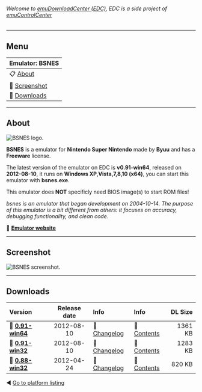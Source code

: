 ###### Welcome to [emuDownloadCenter (EDC)](https://github.com/PhoenixInteractiveNL/emuDownloadCenter/wiki/), EDC is a side project of [emuControlCenter](https://github.com/PhoenixInteractiveNL/emuControlCenter/wiki/)
***
## Menu
| **Emulator: BSNES** |
|:---------|
| :clipboard: [About](#about) |
| :sunrise: [Screenshot](#screenshot) |
| :floppy_disk: [Downloads](#downloads) |
***
## About
![](https://github.com/PhoenixInteractiveNL/emuDownloadCenter/wiki/images_emulator/bsnes_logo_200.jpg "BSNES logo.")

**BSNES** is a emulator for **Nintendo Super Nintendo** made by **Byuu** and has a **Freeware** license.

The latest version of the emulator on EDC is **v0.91-win64**, released on **2012-08-10**, it runs on **Windows XP,Vista,7,8,10 (x64)**, you can start this emulator with **bsnes.exe**.

This emulator does **NOT** specificly need BIOS image(s) to start ROM files!

_bsnes is an emulator that began development on 2004-10-14. The purpose of this emulator is a bit different from others: it focuses on accuracy, debugging functionality, and clean code._

:link: [**Emulator website**](http://byuu.org/)
***
## Screenshot
![](https://raw.githubusercontent.com/PhoenixInteractiveNL/emuDownloadCenter/master/hooks/bsnes/screen.jpg "BSNES screenshot.")
***
## Downloads
| Version  | Release date  | Info       | Info       | DL Size    |
|:---------|:-------------:|:-----------|:-----------|-----------:|
| :floppy_disk: [**0.91-win64**](https://github.com/PhoenixInteractiveNL/edc-repo0005/raw/master/bsnes/0.91-win64.7z) | 2012-08-10 | :page_facing_up: [Changelog](https://github.com/PhoenixInteractiveNL/edc-repo0005/blob/master/bsnes/0.91-win64_changelog.txt) | :mag_right: [Contents](https://github.com/PhoenixInteractiveNL/edc-repo0005/blob/master/bsnes/0.91-win64_contents.txt) | 1361 KB |
| :floppy_disk: [**0.91-win32**](https://github.com/PhoenixInteractiveNL/edc-repo0005/raw/master/bsnes/0.91-win32.7z) | 2012-08-10 | :page_facing_up: [Changelog](https://github.com/PhoenixInteractiveNL/edc-repo0005/blob/master/bsnes/0.91-win32_changelog.txt) | :mag_right: [Contents](https://github.com/PhoenixInteractiveNL/edc-repo0005/blob/master/bsnes/0.91-win32_contents.txt) | 1283 KB |
| :floppy_disk: [**0.88-win32**](https://github.com/PhoenixInteractiveNL/edc-repo0005/raw/master/bsnes/0.88-win32.7z) | 2012-04-24 | :page_facing_up: [Changelog](https://github.com/PhoenixInteractiveNL/edc-repo0005/blob/master/bsnes/0.88-win32_changelog.txt) | :mag_right: [Contents](https://github.com/PhoenixInteractiveNL/edc-repo0005/blob/master/bsnes/0.88-win32_contents.txt) | 820 KB |

:arrow_backward: [Go to platform listing](https://github.com/PhoenixInteractiveNL/emuDownloadCenter/wiki/EDC-Platform-List)
